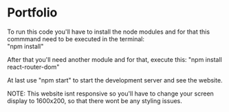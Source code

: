 # Portfolio

To run this code you'll have to install  the node modules and for that this commmand need to be executed in the terminal:  
"npm install"

After that you'll need another module and for that, execute this:
"npm install react-router-dom"

At last use "npm start" to start the development server and see the website.

NOTE: This website isnt responsive so you'll have to change your screen display to 1600x200, so that there wont be any styling issues.

